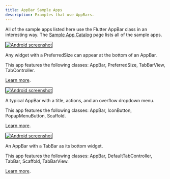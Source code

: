 ```yaml
---
title: AppBar Sample Apps
description: Examples that use AppBars.
---
```


All of the sample apps listed here use the Flutter AppBar class in an
interesting way. The [Sample App Catalog](/docs/catalog/samples) page lists
all of the sample apps.

<div class="container-fluid">
  <div class="lavish-table-row-mb">
    <a href="/docs/catalog/samples/app-bar-bottom">
      <div class="col-lg-3">
        <img style="border:1px solid #000000" src="https://storage.googleapis.com/flutter-catalog/cb4a54db8fb3726bf4293b9cc5cb12ce16883803/app_bar_bottom_small.png" alt="Android screenshot" class="img-fluid">
      </div>
   </a>
    <div class="col-lg-9">
      <p>
        Any widget with a PreferredSize can appear at the bottom of an AppBar.
      </p>
      <p>
        This app features the following classes: AppBar, PreferredSize, TabBarView, TabController.
      </p>
      <p>
        <a href="/docs/catalog/samples/app-bar-bottom">Learn more</a>.
      </p>
    </div>
  </div>

  <div class="lavish-table-row-mb">
    <a href="/docs/catalog/samples/basic-app-bar">
      <div class="col-lg-3">
        <img style="border:1px solid #000000" src="https://storage.googleapis.com/flutter-catalog/cb4a54db8fb3726bf4293b9cc5cb12ce16883803/basic_app_bar_small.png" alt="Android screenshot" class="img-fluid">
      </div>
   </a>
    <div class="col-lg-9">
      <p>
        A typical AppBar with a title, actions, and an overflow dropdown menu.
      </p>
      <p>
        This app features the following classes: AppBar, IconButton, PopupMenuButton, Scaffold.
      </p>
      <p>
        <a href="/docs/catalog/samples/basic-app-bar">Learn more</a>.
      </p>
    </div>
  </div>

  <div class="lavish-table-row-mb">
    <a href="/docs/catalog/samples/tabbed-app-bar">
      <div class="col-lg-3">
        <img style="border:1px solid #000000" src="https://storage.googleapis.com/flutter-catalog/cb4a54db8fb3726bf4293b9cc5cb12ce16883803/tabbed_app_bar_small.png" alt="Android screenshot" class="img-fluid">
      </div>
   </a>
    <div class="col-lg-9">
      <p>
        An AppBar with a TabBar as its bottom widget.
      </p>
      <p>
        This app features the following classes: AppBar, DefaultTabController, TabBar, Scaffold, TabBarView.
      </p>
      <p>
        <a href="/docs/catalog/samples/tabbed-app-bar">Learn more</a>.
      </p>
    </div>
  </div>
</div>
